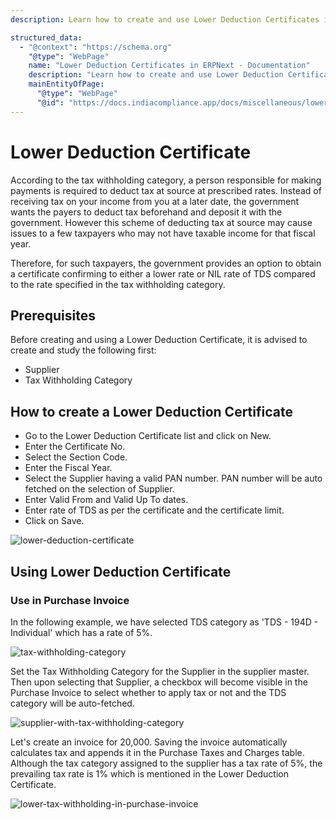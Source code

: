 ```yaml
---
description: Learn how to create and use Lower Deduction Certificates in ERPNext to obtain a confirmation for either a lower rate or NIL rate of TDS compared to the prescribed rates in tax withholding categories. Explore the prerequisites, step-by-step guide for creating a certificate, and its usage in purchase invoices.

structured_data:
  - "@context": "https://schema.org"
    "@type": "WebPage"
    name: "Lower Deduction Certificates in ERPNext - Documentation"
    description: "Learn how to create and use Lower Deduction Certificates in ERPNext to obtain a confirmation for either a lower rate or NIL rate of TDS compared to the prescribed rates in tax withholding categories. Explore the prerequisites, step-by-step guide for creating a certificate, and its usage in purchase invoices."
    mainEntityOfPage:
      "@type": "WebPage"
      "@id": "https://docs.indiacompliance.app/docs/miscellaneous/lower_deduction_certificate"
---
```


# Lower Deduction Certificate

According to the tax withholding category, a person responsible for making payments is required to deduct tax at source at prescribed rates. Instead of receiving tax on your income from you at a later date, the government wants the payers to deduct tax beforehand and deposit it with the government. However this scheme of deducting tax at source may cause issues to a few taxpayers who may not have taxable income for that fiscal year.

Therefore, for such taxpayers, the government provides an option to obtain a certificate confirming to either a lower rate or NIL rate of TDS compared to the rate specified in the tax withholding category.

## Prerequisites

Before creating and using a Lower Deduction Certificate, it is advised to create and study the following first:

- Supplier
- Tax Withholding Category

## How to create a Lower Deduction Certificate

- Go to the Lower Deduction Certificate list and click on New.
- Enter the Certificate No.
- Select the Section Code.
- Enter the Fiscal Year.
- Select the Supplier having a valid PAN number. PAN number will be auto fetched on the selection of Supplier.
- Enter Valid From and Valid Up To dates.
- Enter rate of TDS as per the certificate and the certificate limit.
- Click on Save.

![lower-deduction-certificate](./assets/lower_deduction_certificate.png)

## Using Lower Deduction Certificate

### Use in Purchase Invoice

In the following example, we have selected TDS category as 'TDS - 194D - Individual' which has a rate of 5%.

![tax-withholding-category](./assets/tax_withholding_category.png)

Set the Tax Withholding Category for the Supplier in the supplier master. Then upon selecting that Supplier, a checkbox will become visible in the Purchase Invoice to select whether to apply tax or not and the TDS category will be auto-fetched.

![supplier-with-tax-withholding-category](./assets/supplier_with_tax_withholding_category.png)

Let's create an invoice for 20,000. Saving the invoice automatically calculates tax and appends it in the Purchase Taxes and Charges table. Although the tax category assigned to the supplier has a tax rate of 5%, the prevailing tax rate is 1% which is mentioned in the Lower Deduction Certificate.

![lower-tax-withholding-in-purchase-invoice](./assets/lower_tax_withholding_in_purchase_invoice.png)
